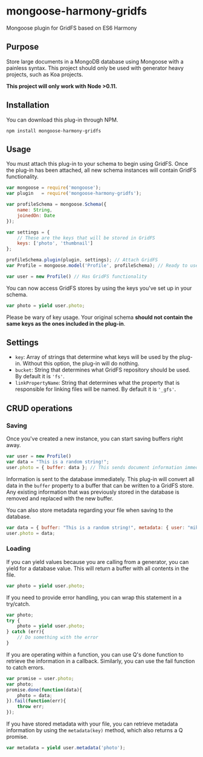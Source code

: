 mongoose-harmony-gridfs
=======================

Mongoose plugin for GridFS based on ES6 Harmony

## Purpose
Store large documents in a MongoDB database using Mongoose with a painless syntax. This project should only be used with generator heavy projects, such as Koa projects.

**This project will only work with Node >0.11.**

## Installation

You can download this plug-in through NPM.

```node
npm install mongoose-harmony-gridfs 
```

## Usage

You must attach this plug-in to your schema to begin using GridFS. Once the plug-in has been attached, all new schema instances will contain GridFS functionality.

```javascript
var mongoose = require('mongoose');
var plugin   = require('mongoose-harmony-gridfs');

var profileSchema = mongoose.Schema({
    name: String,
    joinedOn: Date
});

var settings = {
    // These are the keys that will be stored in GridFS
    keys: ['photo', 'thumbnail']
};

profileSchema.plugin(plugin, settings); // Attach GridFS
var Profile = mongoose.model('Profile', profileSchema); // Ready to use GridFS

var user = new Profile() // Has GridFS functionality

```

You can now access GridFS stores by using the keys you've set up in your schema.

```javascript
var photo = yield user.photo;
```

Please be wary of key usage. Your original schema **should not contain the same keys as the ones included in the plug-in**.

## Settings
* `key`: Array of strings that determine what keys will be used by the plug-in. Without this option, the plug-in will do nothing.
* `bucket`: String that determines what GridFS repository should be used. By default it is `'fs'`.
* `linkPropertyName`: String that determines what the property that is responsible for linking files will be named. By default it is `'_gfs'`.

## CRUD operations
### Saving
Once you've created a new instance, you can start saving buffers right away.
```javascript
var user = new Profile()
var data = "This is a random string!";
user.photo = { buffer: data }; // This sends document information immediately to the database
```
Information is sent to the database immediately. This plug-in will convert all data in the `buffer` property to a buffer that can be written to a GridFS store. Any existing information that was previously stored in the database is removed and replaced with the new buffer.

You can also store metadata regarding your file when saving to the database.

```javascript
var data = { buffer: "This is a random string!", metadata: { user: "mike", id: 23415 } };
user.photo = data;
```

### Loading
If you can yield values because you are calling from a generator, you can yield for a database value. This will return a buffer with all contents in the file.
```javascript
var photo = yield user.photo;
```
If you need to provide error handling, you can wrap this statement in a try/catch.
```javascript
var photo;
try {
    photo = yield user.photo;
} catch (err){
    // Do something with the error
}
```
If you are operating within a function, you can use Q's done function to retrieve the information in a callback. Similarly, you can use the fail function to catch errors.
```javascript
var promise = user.photo;
var photo;
promise.done(function(data){
    photo = data;
}).fail(function(err){
    throw err;
});
```
If you have stored metadata with your file, you can retrieve metadata information by using the `metadata(key)` method, which also returns a Q promise.
```javascript
var metadata = yield user.metadata('photo');
```
